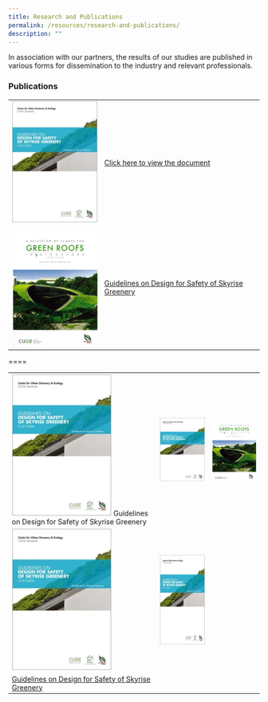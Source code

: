 ```yaml
---
title: Research and Publications
permalink: /resources/research-and-publications/
description: ""
---
```

In association with our partners, the results of our studies are published in various forms for dissemination to the industry and relevant professionals.

### Publications

<table>
	<tbody>
		<tr>
		<td><img style="width:200px" src="/images/Icons/guidelines-on-design-for-safety-of-skyrise-greenery_icon.jpg"></td>
		<td><a href="https://botanicgardensshop.sg/collections/books/products/cs-e11-design-for-safety-of-skyrise-greenery"> Click here to view the document</a></td>
	</tr>
	<tr>
		<td><img style="width:200px" src="/images/Icons/a-selection-of-plants-for-green-roofs-in-singapore-2nd-edition.png"></td>
		<td><a href="www.google.com"> Guidelines on Design for Safety of Skyrise Greenery</a></td>
	</tr>
</tbody>
</table>

====

<table>
	<tbody>
		<tr>
		<td><img style="width:200px" src="/images/Icons/guidelines-on-design-for-safety-of-skyrise-greenery_icon.jpg" alt="<a href="> Guidelines on Design for Safety of Skyrise Greenery </td>
			<td><img style="height=180px" src="/images/Icons/guidelines-on-design-for-safety-of-skyrise-greenery_icon.jpg"></td> 
			<td><img style="width:200px" src="/images/Icons/a-selection-of-plants-for-green-roofs-in-singapore-2nd-edition.png"></td>
	</tr>
		<tr>
		<td><img style="width:200px" src="/images/Icons/guidelines-on-design-for-safety-of-skyrise-greenery_icon.jpg"></td>
			<td><img style="height:180px" src="/images/Icons/guidelines-on-design-for-safety-of-skyrise-greenery_icon.jpg"></td> 
				</tr>
	<tr>		
		<td><a href="www.google.com"> Guidelines on Design for Safety of Skyrise Greenery</a></td>
	<td></td></tr></tbody></table>